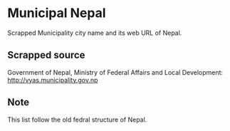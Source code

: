 # Municipal Nepal
Scrapped Municipality city name and its web URL of Nepal.

## Scrapped source
Government of Nepal, Ministry of Federal Affairs and Local Development: http://vyas.municipality.gov.np

## Note
This list follow the old fedral structure of Nepal.
